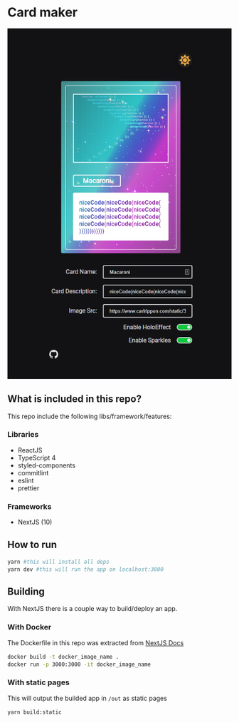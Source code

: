 # Card maker
![Demo](.github/demo.png)

## What is included in this repo?

This repo include the following libs/framework/features:

### Libraries
* ReactJS
* TypeScript 4
* styled-components
* commitlint
* eslint
* prettier

### Frameworks
* NextJS (10)

## How to run

```bash
yarn #this will install all deps
yarn dev #this will run the app on localhost:3000
```

## Building
With NextJS there is a couple way to build/deploy an app.

### With Docker

The Dockerfile in this repo was extracted from [NextJS Docs](https://nextjs.org/docs/deployment#docker-image)

```bash
docker build -t docker_image_name .
docker run -p 3000:3000 -it docker_image_name
```

### With static pages

This will output the builded app in `/out` as static pages

```
yarn build:static
```
